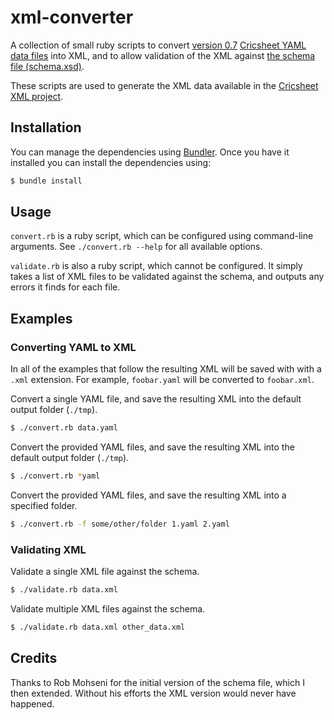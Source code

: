 # xml-converter

A collection of small ruby scripts to convert [version 0.7](http://cricsheet.org/format/) [Cricsheet YAML data files](http://cricsheet.org/downloads/) into XML, and to allow validation of the XML against [the schema file (schema.xsd)](schema.xsd).

These scripts are used to generate the XML data available in the [Cricsheet XML project](https://github.com/cricsheet/cricsheet-xml).

## Installation

You can manage the dependencies using [Bundler](http://bundler.io/). Once you have it installed you can install the dependencies using:

```bash
$ bundle install
```

## Usage

`convert.rb` is a ruby script, which can be configured using command-line arguments. See `./convert.rb --help` for all available options.

`validate.rb` is also a ruby script, which cannot be configured. It simply takes a list of XML files to be validated against the schema, and outputs any errors it finds for each file.

## Examples

### Converting YAML to XML

In all of the examples that follow the resulting XML will be saved with with a `.xml` extension. For example, `foobar.yaml` will be converted to `foobar.xml`.

Convert a single YAML file, and save the resulting XML into the default output folder (`./tmp`).

```bash
$ ./convert.rb data.yaml
```

Convert the provided YAML files, and save the resulting XML into the default output folder (`./tmp`).

```bash
$ ./convert.rb *yaml
```

Convert the provided YAML files, and save the resulting XML into a specified folder.

```bash
$ ./convert.rb -f some/other/folder 1.yaml 2.yaml
```

### Validating XML

Validate a single XML file against the schema.

```bash
$ ./validate.rb data.xml
```

Validate multiple XML files against the schema.

```bash
$ ./validate.rb data.xml other_data.xml
```

## Credits

Thanks to Rob Mohseni for the initial version of the schema file, which I then extended. Without his efforts the XML version would never have happened.
